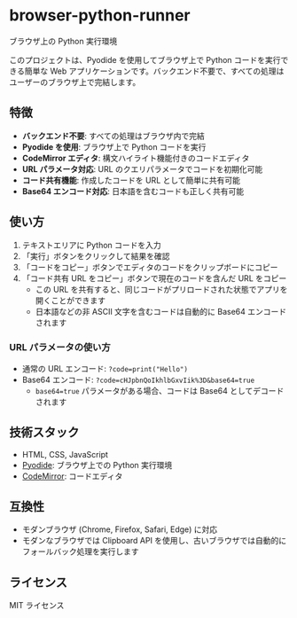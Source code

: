 # browser-python-runner

ブラウザ上の Python 実行環境

このプロジェクトは、Pyodide を使用してブラウザ上で Python コードを実行できる簡単な Web アプリケーションです。バックエンド不要で、すべての処理はユーザーのブラウザ上で完結します。

## 特徴

- **バックエンド不要**: すべての処理はブラウザ内で完結
- **Pyodide を使用**: ブラウザ上で Python コードを実行
- **CodeMirror エディタ**: 構文ハイライト機能付きのコードエディタ
- **URL パラメータ対応**: URL のクエリパラメータでコードを初期化可能
- **コード共有機能**: 作成したコードを URL として簡単に共有可能
- **Base64 エンコード対応**: 日本語を含むコードも正しく共有可能

## 使い方

1. テキストエリアに Python コードを入力
2. 「実行」ボタンをクリックして結果を確認
3. 「コードをコピー」ボタンでエディタのコードをクリップボードにコピー
4. 「コード共有 URL をコピー」ボタンで現在のコードを含んだ URL をコピー
   - この URL を共有すると、同じコードがプリロードされた状態でアプリを開くことができます
   - 日本語などの非 ASCII 文字を含むコードは自動的に Base64 エンコードされます

### URL パラメータの使い方

- 通常の URL エンコード: `?code=print("Hello")`
- Base64 エンコード: `?code=cHJpbnQoIkhlbGxvIik%3D&base64=true`
  - `base64=true` パラメータがある場合、コードは Base64 としてデコードされます

## 技術スタック

- HTML, CSS, JavaScript
- [Pyodide](https://pyodide.org/): ブラウザ上での Python 実行環境
- [CodeMirror](https://codemirror.net/): コードエディタ

## 互換性

- モダンブラウザ (Chrome, Firefox, Safari, Edge) に対応
- モダンなブラウザでは Clipboard API を使用し、古いブラウザでは自動的にフォールバック処理を実行します

## ライセンス

MIT ライセンス
